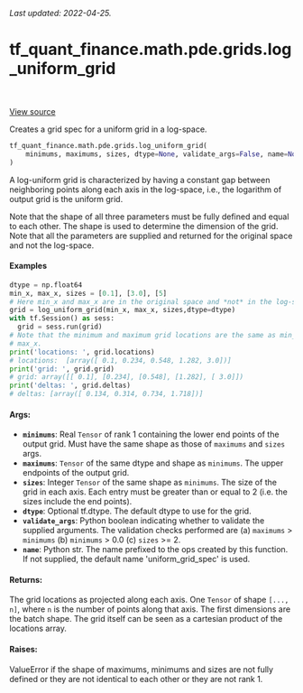 <!--
This file is generated by a tool. Do not edit directly.
For open-source contributions the docs will be updated automatically.
-->

*Last updated: 2022-04-25.*

<div itemscope itemtype="http://developers.google.com/ReferenceObject">
<meta itemprop="name" content="tf_quant_finance.math.pde.grids.log_uniform_grid" />
<meta itemprop="path" content="Stable" />
</div>

# tf_quant_finance.math.pde.grids.log_uniform_grid

<!-- Insert buttons and diff -->

<table class="tfo-notebook-buttons tfo-api" align="left">
</table>

<a target="_blank" href="https://github.com/google/tf-quant-finance/blob/master/tf_quant_finance/math/pde/grids.py">View source</a>



Creates a grid spec for a uniform grid in a log-space.

```python
tf_quant_finance.math.pde.grids.log_uniform_grid(
    minimums, maximums, sizes, dtype=None, validate_args=False, name=None
)
```



<!-- Placeholder for "Used in" -->

A log-uniform grid is characterized by having a constant gap between
neighboring points along each axis in the log-space, i.e., the logarithm of
output grid is the uniform grid.

Note that the shape of all three parameters must be fully defined and equal
to each other. The shape is used to determine the dimension of the grid.
Note that all the parameters are supplied and returned for the original space
and not the log-space.

#### Examples

```python
dtype = np.float64
min_x, max_x, sizes = [0.1], [3.0], [5]
# Here min_x and max_x are in the original space and *not* in the log-space.
grid = log_uniform_grid(min_x, max_x, sizes,dtype=dtype)
with tf.Session() as sess:
  grid = sess.run(grid)
# Note that the minimum and maximum grid locations are the same as min_x and
# max_x.
print('locations: ', grid.locations)
# locations:  [array([ 0.1, 0.234, 0.548, 1.282, 3.0])]
print('grid: ', grid.grid)
# grid: array([[ 0.1], [0.234], [0.548], [1.282], [ 3.0]])
print('deltas: ', grid.deltas)
# deltas: [array([ 0.134, 0.314, 0.734, 1.718])]
```

#### Args:


* <b>`minimums`</b>: Real `Tensor` of rank 1 containing the lower end points of the
  output grid. Must have the same shape as those of `maximums` and `sizes`
  args.
* <b>`maximums`</b>: `Tensor` of the same dtype and shape as `minimums`. The upper
  endpoints of the output grid.
* <b>`sizes`</b>: Integer `Tensor` of the same shape as `minimums`. The size of the
  grid in each axis. Each entry must be greater than or equal to 2 (i.e. the
  sizes include the end points).
* <b>`dtype`</b>: Optional tf.dtype. The default dtype to use for the grid.
* <b>`validate_args`</b>: Python boolean indicating whether to validate the supplied
  arguments. The validation checks performed are (a) `maximums` > `minimums`
  (b) `minimums` > 0.0 (c) `sizes` >= 2.
* <b>`name`</b>: Python str. The name prefixed to the ops created by this function. If
  not supplied, the default name 'uniform_grid_spec' is used.


#### Returns:

The grid locations as projected along each axis. One `Tensor` of shape
`[..., n]`, where `n` is the number of points along that axis. The first
dimensions are the batch shape. The grid itself can be seen as a cartesian
product of the locations array.


#### Raises:

ValueError if the shape of maximums, minimums and sizes are not fully
defined or they are not identical to each other or they are not rank 1.
